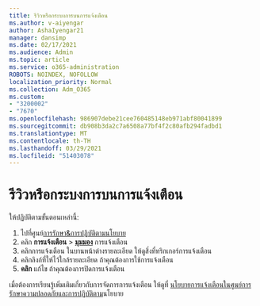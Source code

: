 ```yaml
---
title: รีวิวหรือกระบงการบนการแจ้งเตือน
ms.author: v-aiyengar
author: AshaIyengar21
manager: dansimp
ms.date: 02/17/2021
ms.audience: Admin
ms.topic: article
ms.service: o365-administration
ROBOTS: NOINDEX, NOFOLLOW
localization_priority: Normal
ms.collection: Adm_O365
ms.custom:
- "3200002"
- "7670"
ms.openlocfilehash: 986907debe21cee760485148eb971abf80041899
ms.sourcegitcommit: db908b3da2c7a6508a77bf4f2c80afb294fadbd1
ms.translationtype: MT
ms.contentlocale: th-TH
ms.lasthandoff: 03/29/2021
ms.locfileid: "51403078"
---
```

# <a name="review-or-act-on-an-alert"></a>รีวิวหรือกระบงการบนการแจ้งเตือน

ให้ปฏิบัติตามขั้นตอนเหล่านี้:

1. ไปที่ศูนย์[การรักษา&การปฏิบัติตามนโยบาย](https://go.microsoft.com/fwlink/p/?linkid=2077143)
1. คลิก **การแจ้งเตือน**  >  **[มุมมอง](https://go.microsoft.com/fwlink/?linkid=2103301)** การแจ้งเตือน
1. คลิกการแจ้งเตือน ในบานหน้าต่างรายละเอียด ให้ดูสิ่งที่ทริกเกอร์การแจ้งเตือน
1. คลิกลิงก์ที่ให้ไว้ใกล้รายละเอียด ถ้าคุณต้องการใช้การแจ้งเตือน
1. **คลิก** แก้ไข ถ้าคุณต้องการปิดการแจ้งเตือน

เมื่อต้องการเรียนรู้เพิ่มเติมเกี่ยวกับการจัดการการแจ้งเตือน ให้ดูที่ [นโยบายการแจ้งเตือนในศูนย์การรักษาความปลอดภัยและการปฏิบัติตาม](https://go.microsoft.com/fwlink/?linkid=2103211)นโยบาย

